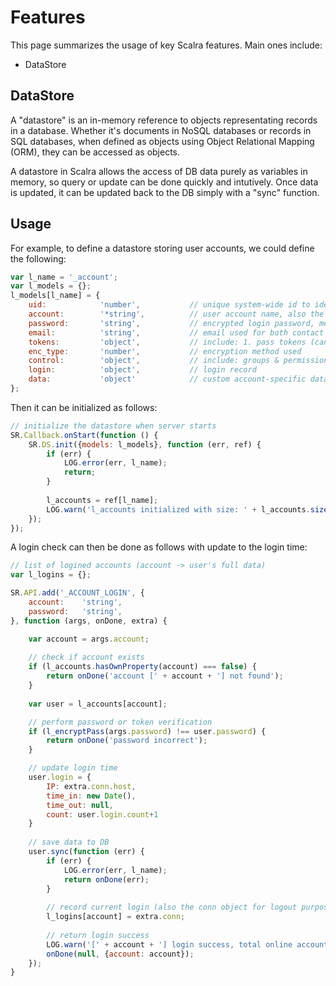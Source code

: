 # Features

This page summarizes the usage of key Scalra features. Main ones include:

  * DataStore


## DataStore

A "datastore" is an in-memory reference to objects representating records in a database. 
Whether it's documents in NoSQL databases or records in SQL databases, when defined as objects
using Object Relational Mapping (ORM), they can be accessed as objects.

A datastore in Scalra allows the access of DB data purely as variables in memory, 
so query or update can be done quickly and intutively. Once data is updated, it can be
updated back to the DB simply with a "sync" function.


## Usage

For example, to define a datastore storing user accounts, we could define the following:

```js
var l_name = '_account';
var l_models = {};
l_models[l_name] = {
	uid:			'number',			// unique system-wide id to identify a user
	account:		'*string',			// user account name, also the key to the in-memory map
	password:		'string',			// encrypted login password, method specified by 'enc_type'
	email:			'string',			// email used for both contact and password reset purpose
	tokens:			'object',			// include: 1. pass tokens (can used for login) 2. reset tokens (used to auth password reset)
	enc_type:		'number',			// encryption method used
	control:		'object',			// include: groups & permissions arrays
	login:			'object',			// login record
	data:			'object'			// custom account-specific data
};
```

Then it can be initialized as follows:

```js
// initialize the datastore when server starts
SR.Callback.onStart(function () {
	SR.DS.init({models: l_models}, function (err, ref) {
		if (err) {
			LOG.error(err, l_name);	
			return;
		}
		
		l_accounts = ref[l_name];	
		LOG.warn('l_accounts initialized with size: ' + l_accounts.size());
	});
});
```

A login check can then be done as follows with update to the login time:

```js
// list of logined accounts (account -> user's full data)
var l_logins = {};

SR.API.add('_ACCOUNT_LOGIN', {
	account:	'string',
	password:	'string',
}, function (args, onDone, extra) {

	var account = args.account;	
	
	// check if account exists
	if (l_accounts.hasOwnProperty(account) === false) {
		return onDone('account [' + account + '] not found');	
	}
		
	var user = l_accounts[account];

	// perform password or token verification	
	if (l_encryptPass(args.password) !== user.password) {
		return onDone('password incorrect');
	}

	// update login time
	user.login = {
		IP: extra.conn.host,
		time_in: new Date(),
		time_out: null,
		count: user.login.count+1
	}
		
	// save data to DB
	user.sync(function (err) {
		if (err) {
			LOG.error(err, l_name);
			return onDone(err);
		}
				
		// record current login (also the conn object for logout purpose)
		l_logins[account] = extra.conn;	
						
		// return login success
		LOG.warn('[' + account + '] login success, total online accounts: ' + Object.keys(l_logins).length, l_name);	
		onDone(null, {account: account});
	});	
}
```
